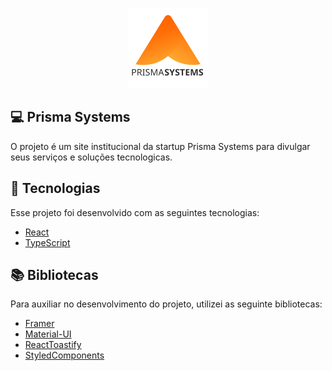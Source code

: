 <p align="center">
  <img alt="prisma-cast" src=".github/logo_prisma_systems.svg" width="128px">
</p>

<!-- <h1 align="center">
  <img alt="project-final-gif" src=".github/prisma-focus-2.gif" width="100%">
</h1> -->

## 💻 Prisma Systems

O projeto é um site institucional da startup Prisma Systems para divulgar seus serviços e soluções tecnologicas.

## 🧪 Tecnologias

Esse projeto foi desenvolvido com as seguintes tecnologias:

- [React](https://reactjs.org)
- [TypeScript](https://www.typescriptlang.org/)

## 📚 Bibliotecas

Para auxiliar no desenvolvimento do projeto, utilizei as seguinte bibliotecas:

- [Framer](https://www.framer.com/docs/)
- [Material-UI](https://mui.com/pt/getting-started/installation/)
- [ReactToastify](https://fkhadra.github.io/react-toastify/introduction)
- [StyledComponents](https://styled-components.com)
